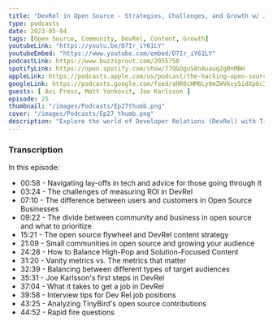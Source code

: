 ```yaml
---
title: "DevRel in Open Source - Strategies, Challenges, and Growth w/ Joe Karlsson - EP. 27"
type: podcasts
date: 2023-05-04
tags: [Open Source, Community, DevRel, Content, Growth]
youtubeLink: "https://youtu.be/D7Ir_iY61LY"
youtubeEmbed: "https://www.youtube.com/embed/D7Ir_iY61LY"
podcastLink: https://www.buzzsprout.com/2055750
spotifyLink: https://open.spotify.com/show/77QGOguS8nAuauqZg0nMBH
appleLink: https://podcasts.apple.com/us/podcast/the-hacking-open-source-business-podcast/id1647254490
googleLink: https://podcasts.google.com/feed/aHR0cHM6Ly9mZWVkcy5idXp6c3Byb3V0LmNvbS8yMDU1NzUwLnJzcw
guests: [ Avi Press, Matt Yonkovit, Joe Karlsson ]
episode: 25
thumbnail: "/images/Podcasts/Ep27thumb.png"
cover: "/images/Podcasts/Ep27_thumb.png"
description: "Explore the world of Developer Relations (DevRel) with Tinybird's Developer Advocate, Joe Karlsson, in this podcast hosted by Matt Yonkovit. Discover key insights into DevRel, the role of Developer Advocates in open-source communities, strategies for content creation, and the importance of a strong online presence. Learn how to navigate challenges, align business goals with community needs, and understand the nuances between users and customers in open-source businesses. From dealing with layoffs to understanding vanity metrics, this podcast series provides a comprehensive understanding of the ever-evolving tech landscape."
---
```



###  Transcription  ###

In this episode:
* 00:58 -  Navigating lay-offs in tech and advice for those going through it
* 03:24 - The challenges of measuring ROI in DevRel
* 07:10 - The difference between users and customers in Open Source Businesses
* 09:22 - The divide between community and business in open source and what to prioritize
* 15:21 - The open source flywheel and DevRel content strategy
* 21:09 - Small communities in open source and growing your audience
* 24:28 - How to Balance High-Pop and Solution-Focused Content
* 31:20 - Vanity metrics vs. The metrics that matter
* 32:39 - Balancing between different types of target audiences
* 35:31 - Joe Karlsson's first steps in DevRel
* 37:04 - What it takes to get a job in DevRel
* 39:58 - Interview tips for Dev Rel job positions
* 43:25 - Analyzing TinyBird's open source contributions
* 44:52 - Rapid fire questions
